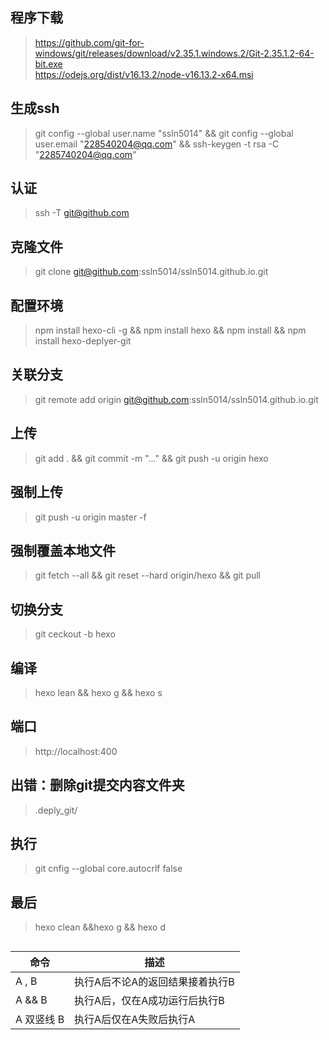 ## 程序下载
>https://github.com/git-for-windows/git/releases/download/v2.35.1.windows.2/Git-2.35.1.2-64-bit.exe      
https://odejs.org/dist/v16.13.2/node-v16.13.2-x64.msi
## 生成ssh
>git config --global user.name "ssln5014" && git config --global user.email "228540204@qq.com" && ssh-keygen -t rsa -C "2285740204@qq.com"
## 认证
>ssh -T git@github.com
## 克隆文件
>git clone git@github.com:ssln5014/ssln5014.github.io.git
## 配置环境
>npm install hexo-cli -g && npm install hexo && npm install && npm install hexo-deplyer-git
## 关联分支
>git remote add origin git@github.com:ssln5014/ssln5014.github.io.git
## 上传
>git add . && git commit -m "..." && git push -u origin hexo
## 强制上传
>git push -u origin master -f
## 强制覆盖本地文件
>git fetch --all && git reset --hard origin/hexo && git pull
## 切换分支
>git ceckout -b hexo
## 编译
>hexo lean && hexo g && hexo s
## 端口
>http://localhost:400
## 出错：删除git提交内容文件夹
>.deply_git/
## 执行
>git cnfig --global core.autocrlf false
## 最后
>hexo clean &&hexo g && hexo d
## 
>
| 命令	| 描述|
|--------|-----------------------------|
|A , B	| 执行A后不论A的返回结果接着执行B   |  
|A && B 	| 执行A后，仅在A成功运行后执行B|       
|A 双竖线 B	| 执行A后仅在A失败后执行A     |
